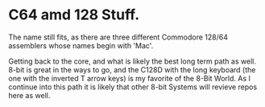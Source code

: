 # C64 amd 128 Stuff.

The name still fits, as there are three different Commodore 128/64 assemblers whose names begin with 'Mac'.

Getting back to the core, and what is likely the best long term path as well.  8-bit is great in the ways to go, and the C128D with the long keyboard (the one with the inverted T arrow keys) is my favorite of the 8-Bit World.   As I continue into this path it is likely that other 8-bit Systems will revieve repos here as well.
